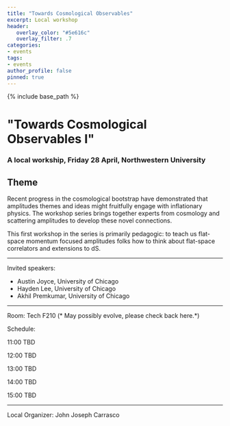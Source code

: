 ```yaml
---
title: "Towards Cosmological Observables"
excerpt: Local workshop
header:
   overlay_color: "#5e616c"
   overlay_filter: .7
categories:
- events
tags:
- events
author_profile: false
pinned: true
---
```

{% include base_path %}

# "Towards Cosmological Observables I"
### A local workship, Friday 28 April, Northwestern University

## Theme

Recent progress in the cosmological bootstrap have demonstrated that amplitudes themes and ideas might fruitfully engage  with inflationary physics. The workshop series brings together experts from cosmology and scattering amplitudes to develop these novel connections.

This first workshop in the series is primarily pedagogic: to teach us flat-space momentum focused amplitudes folks how to think about flat-space correlators and extensions to dS.

-----------------

Invited speakers:
 * Austin Joyce, University of Chicago
 * Hayden Lee, University of Chicago
 * Akhil Premkumar, University of Chicago

-----------------

Room: Tech F210 (* May possibly evolve, please check back here.*)

Schedule: 

11:00 TBD

12:00 TBD

13:00 TBD

14:00 TBD

15:00 TBD


-----------------

 Local Organizer:
  John Joseph Carrasco
